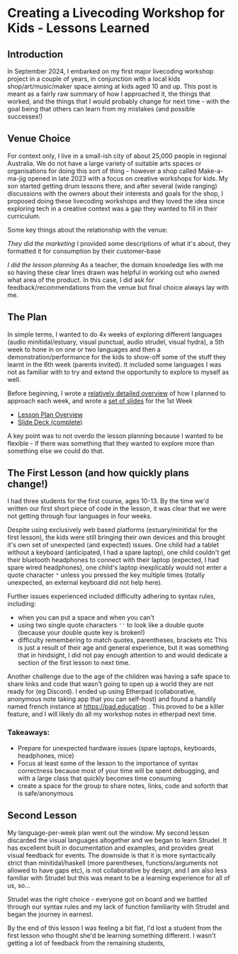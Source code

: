 # Creating a Livecoding Workshop for Kids - Lessons Learned

## Introduction

In September 2024, I embarked on my first major livecoding workshop project in a couple of years, in conjunction with a local kids shop/art/music/maker space aiming at kids aged 10 and up.
This post is meant as a fairly raw summary of how I approached it, the things that worked, and the things that I would probably change for next time - with the goal being that others can learn from my mistakes (and possible successes!)

## Venue Choice

For context only, I live in a small-ish city of about 25,000 people in regional Australia. We do not have a large variety of suitable arts spaces or organisations for doing this sort of thing - however a shop called Make-a-ma-jig opened in late 2023 with a focus on creative workshops for kids. My son started getting drum lessons there, and after several (wide ranging) discussions with the owners about their interests and goals for the shop, I proposed doing these livecoding workshops and they loved the idea since exploring tech in a creative context was a gap they wanted to fill in their curriculum.

Some key things about the relationship with the venue:

*They did the marketing*
I provided some descriptions of what it's about, they formatted it for consumption by their customer-base

*I did the lesson planning*
As a teacher, the domain knowledge lies with me so having these clear lines drawn was helpful in working out who owned what area of the product. In this case, I did ask for feedback/recommendations from the venue but final choice always lay with me.

## The Plan

In simple terms, I wanted to do 4x weeks of exploring different languages (audio minitidal/estuary, visual punctual, audio strudel, visual hydra), a 5th week to hone in on one or two languages and then a demonstration/performance for the kids to show-off some of the stuff they learnt in the 6th week (parents invited). It included some languages I was not as familiar with to try and extend the opportunity to explore to myself as well.


Before beginning, I wrote a [relatively detailed overview](https://docs.google.com/document/d/1Z01dPVMlJMlOobWonFpk1MBkTXG3u0X2r5I6oWJITQg/edit?usp=sharing) of how I planned to approach each week, and wrote a [set of slides](https://docs.google.com/presentation/d/19qY2wa65UC0coEdhGgoT2PM4uHvhQ5FtBrnm642jaG8/edit?usp=sharing) for the 1st Week
 - [Lesson Plan Overview](https://docs.google.com/document/d/1Z01dPVMlJMlOobWonFpk1MBkTXG3u0X2r5I6oWJITQg/edit?usp=sharing)
 - [Slide Deck (complete)](https://docs.google.com/presentation/d/19qY2wa65UC0coEdhGgoT2PM4uHvhQ5FtBrnm642jaG8/edit?usp=sharing)

A key point was to not overdo the lesson planning because I wanted to be flexible - if there was something that they wanted to explore more than something else we could do that.

## The First Lesson (and how quickly plans change!)

I had three students for the first course, ages 10-13. By the time we'd written our first short piece of code in the lesson, it was clear that we were not getting through four languages in four weeks. 

Despite using exclusively web based platforms (estuary/minitidal for the first lesson), the kids were still bringing their own devices and this brought it's own set of unexpected (and expected) issues. One child had a tablet without a keyboard (anticipated, I had a spare laptop), one child couldn't get their bluetooth headphones to connect with their laptop (expected, I had spare wired headphones), one child's laptop inexplicably would not enter a quote character `"` unless you pressed the key multiple times (totally unexpected, an external keyboard did not help here).

Further issues experienced included difficulty adhering to syntax rules, including:
 - when you can put a space and when you can't
 - using two single quote characters `''` to look like a double quote (because your double quote key is broken!)
 - difficulty remembering to match quotes, parentheses, brackets etc
This is just a result of their age and general experience, but it was something that in hindsight, I did not pay enough attention to and would dedicate a section of the first lesson to next time.

Another challenge due to the age of the children was having a safe space to share links and code that wasn't going to open up a world they are not ready for (eg Discord). I ended up using Etherpad (collaborative, anonymous note taking app that you can self-host) and found a handily named french instance at https://pad.education . This proved to be a killer feature, and I will likely do all my workshop notes in etherpad next time.

### Takeaways:
 - Prepare for unexpected hardware issues (spare laptops, keyboards, headphones, mice)
 - Focus at least some of the lesson to the importance of syntax correctness because most of your time will be spent debugging, and with a large class that quickly becomes time consuming
 - create a space for the group to share notes, links, code and soforth that is safe/anonymous

## Second Lesson

My language-per-week plan went out the window. My second lesson discarded the visual languages altogether and we began to learn Strudel. It has excellent built in documentation and examples, and provides great visual feedback for events. The downside is that it is more syntactically strict than minitidal/haskell (more parentheses, functions/arguments not allowed to have gaps etc), is not collaborative by design, and I am also less familiar with Strudel but this was meant to be a learning experience for all of us, so...

Strudel was the right choice - everyone got on board and we battled through our syntax rules and my lack of function familiarity with Strudel and began the journey in earnest.

By the end of this lesson I was feeling a bit flat, I'd lost a student from the first lesson who thought she'd be learning something different. I wasn't getting a lot of feedback from the remaining students, 
